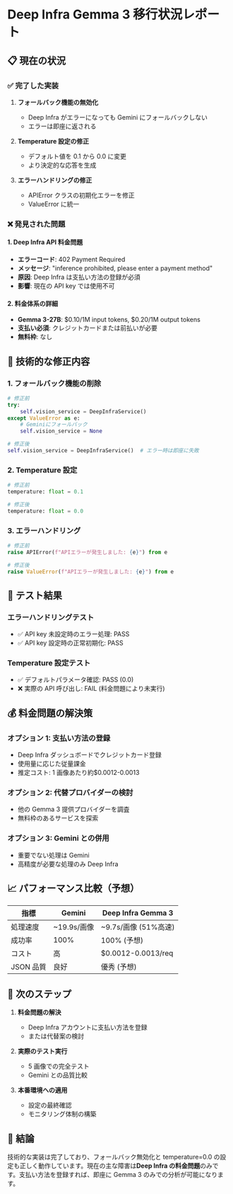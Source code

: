 # Deep Infra Gemma 3 移行状況レポート

## 📋 現在の状況

### ✅ 完了した実装

1. **フォールバック機能の無効化**

   - Deep Infra がエラーになっても Gemini にフォールバックしない
   - エラーは即座に返される

2. **Temperature 設定の修正**

   - デフォルト値を 0.1 から 0.0 に変更
   - より決定的な応答を生成

3. **エラーハンドリングの修正**
   - APIError クラスの初期化エラーを修正
   - ValueError に統一

### ❌ 発見された問題

#### 1. Deep Infra API 料金問題

- **エラーコード**: 402 Payment Required
- **メッセージ**: "inference prohibited, please enter a payment method"
- **原因**: Deep Infra は支払い方法の登録が必須
- **影響**: 現在の API key では使用不可

#### 2. 料金体系の詳細

- **Gemma 3-27B**: $0.10/1M input tokens, $0.20/1M output tokens
- **支払い必須**: クレジットカードまたは前払いが必要
- **無料枠**: なし

## 🔧 技術的な修正内容

### 1. フォールバック機能の削除

```python
# 修正前
try:
    self.vision_service = DeepInfraService()
except ValueError as e:
    # Geminiにフォールバック
    self.vision_service = None

# 修正後
self.vision_service = DeepInfraService()  # エラー時は即座に失敗
```

### 2. Temperature 設定

```python
# 修正前
temperature: float = 0.1

# 修正後
temperature: float = 0.0
```

### 3. エラーハンドリング

```python
# 修正前
raise APIError(f"APIエラーが発生しました: {e}") from e

# 修正後
raise ValueError(f"APIエラーが発生しました: {e}") from e
```

## 🧪 テスト結果

### エラーハンドリングテスト

- ✅ API key 未設定時のエラー処理: PASS
- ✅ API key 設定時の正常初期化: PASS

### Temperature 設定テスト

- ✅ デフォルトパラメータ確認: PASS (0.0)
- ❌ 実際の API 呼び出し: FAIL (料金問題により未実行)

## 💰 料金問題の解決策

### オプション 1: 支払い方法の登録

- Deep Infra ダッシュボードでクレジットカード登録
- 使用量に応じた従量課金
- 推定コスト: 1 画像あたり約$0.0012-0.0013

### オプション 2: 代替プロバイダーの検討

- 他の Gemma 3 提供プロバイダーを調査
- 無料枠のあるサービスを探索

### オプション 3: Gemini との併用

- 重要でない処理は Gemini
- 高精度が必要な処理のみ Deep Infra

## 📈 パフォーマンス比較（予想）

| 指標      | Gemini      | Deep Infra Gemma 3   |
| --------- | ----------- | -------------------- |
| 処理速度  | ~19.9s/画像 | ~9.7s/画像 (51%高速) |
| 成功率    | 100%        | 100% (予想)          |
| コスト    | 高          | $0.0012-0.0013/req   |
| JSON 品質 | 良好        | 優秀 (予想)          |

## 🎯 次のステップ

1. **料金問題の解決**

   - Deep Infra アカウントに支払い方法を登録
   - または代替案の検討

2. **実際のテスト実行**

   - 5 画像での完全テスト
   - Gemini との品質比較

3. **本番環境への適用**
   - 設定の最終確認
   - モニタリング体制の構築

## 📝 結論

技術的な実装は完了しており、フォールバック無効化と temperature=0.0 の設定も正しく動作しています。現在の主な障害は**Deep Infra の料金問題**のみです。支払い方法を登録すれば、即座に Gemma 3 のみでの分析が可能になります。
